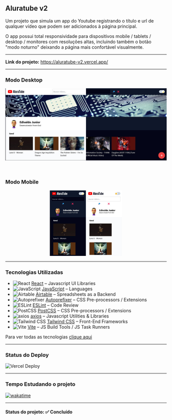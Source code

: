 <h2>Aluratube v2</h2>

<p>Um projeto que simula um app do Youtube registrando o título e url de qualquer vídeo que podem ser adicionados à página principal.</p>

<p>O app possui total responsividade para dispositivos mobile / tablets / desktop / monitores com resoluções altas, incluindo também o botão "modo noturno" deixando a página mais confortável visualmente.</p>

<hr>

<strong>Link do projeto:</strong> <a href="https://aluratube-v2.vercel.app/" target="_blank" >https://aluratube-v2.vercel.app/</a>

<hr>

<h3>Modo Desktop</h3>
<p align="center">
  <img src="./aluratube/src/Imagens/Aluratube-v2-README.jpg">
</p>

<br />

<h3>Modo Mobile</h3>
<p align="center">
  <img src="./aluratube/src/Imagens/Aluratube-v2-mobile-README.jpg" width="45%">
</p>

<hr>

<h3>Tecnologias Utilizadas</h3>

- <img width='25' height='25' src='https://img.stackshare.io/service/1020/OYIaJ1KK.png' alt='React'/> [React](https://reactjs.org/) – Javascript UI Libraries
- <img width='25' height='25' src='https://img.stackshare.io/service/1209/javascript.jpeg' alt='JavaScript'/> [JavaScript](https://developer.mozilla.org/en-US/docs/Web/JavaScript) – Languages
- <img width='25' height='25' src='https://img.stackshare.io/service/1512/logo.png' alt='Airtable'/> [Airtable](https://airtable.com) – Spreadsheets as a Backend
- <img width='25' height='25' src='https://img.stackshare.io/service/2202/72d087642cfce6fef6f2dabec5bf49e8_400x400.png' alt='Autoprefixer'/> [Autoprefixer](https://github.com/postcss/autoprefixer) – CSS Pre-processors / Extensions
- <img width='25' height='25' src='https://img.stackshare.io/service/3337/Q4L7Jncy.jpg' alt='ESLint'/> [ESLint](http://eslint.org/) – Code Review
- <img width='25' height='25' src='https://img.stackshare.io/service/3339/rlFcjEdI.png' alt='PostCSS'/> [PostCSS](https://github.com/postcss/postcss) – CSS Pre-processors / Extensions
- <img width='25' height='25' src='https://img.stackshare.io/no-img-open-source.png' alt='axios'/> [axios](https://github.com/mzabriskie/axios) – Javascript Utilities & Libraries
- <img width='25' height='25' src='https://img.stackshare.io/service/8158/default_660b7c41c3ba489cb581eec89c04655404258c19.png' alt='Tailwind CSS'/> [Tailwind CSS](https://tailwindcss.com) – Front-End Frameworks
- <img width='25' height='25' src='https://img.stackshare.io/service/21547/default_1aeac791cde11ff66cc0b20dcc6144eeb185c905.png' alt='Vite'/> [Vite](https://vitejs.dev/) – JS Build Tools / JS Task Runners

Para ver todas as tecnologias [clique aqui](/techstack.md)

<hr>

<h3>Status do Deploy</h3>

![Vercel Deploy](https://deploy-badge.vercel.app/vercel/aluratube-v2?style=for-the-badge)

<hr>

<h3>Tempo Estudando o projeto</h3>

<p>
  <a href="https://wakatime.com/badge/github/EdiJunior88/Aluratube_v2">
    <img src="https://wakatime.com/badge/github/EdiJunior88/Aluratube_v2.svg" alt="wakatime">
  </a>
</p>

<hr>

<h4><b>Status do projeto:</b> ✅ Concluído</h4>
